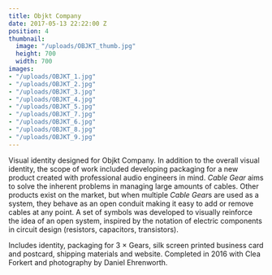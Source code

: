 ```yaml
---
title: Objkt Company
date: 2017-05-13 22:22:00 Z
position: 4
thumbnail:
  image: "/uploads/OBJKT_thumb.jpg"
  height: 700
  width: 700
images:
- "/uploads/OBJKT_1.jpg"
- "/uploads/OBJKT_2.jpg"
- "/uploads/OBJKT_3.jpg"
- "/uploads/OBJKT_4.jpg"
- "/uploads/OBJKT_5.jpg"
- "/uploads/OBJKT_7.jpg"
- "/uploads/OBJKT_6.jpg"
- "/uploads/OBJKT_8.jpg"
- "/uploads/OBJKT_9.jpg"
---
```


Visual identity designed for Objkt Company. In addition to the overall visual identity, the scope of work included developing packaging for a new product created with professional audio engineers in mind. *Cable Gear* aims to solve the inherent problems in managing large amounts of cables. Other products exist on the market, but when multiple *Cable Gear*s are used as a system, they behave as an open conduit making it easy to add or remove cables at any point. A set of symbols was developed to visually reinforce the idea of an open system, inspired by the notation of electric components in circuit design (resistors, capacitors, transistors). 

Includes identity, packaging for 3 × Gears, silk screen printed business card and postcard, shipping materials and website. Completed in 2016 with Clea Forkert and photography by Daniel Ehrenworth.